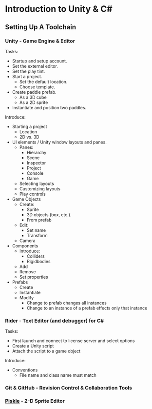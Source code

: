 # Introduction to Unity & C#

## Setting Up A Toolchain

### Unity - Game Engine & Editor

Tasks:
* Startup and setup account.
* Set the external editor.
* Set the play tint.
* Start a project.
  - Set the default location.
  - Choose template.
* Create paddle prefab.
  - As a 3D cube
  - As a 2D sprite
* Instantiate and position two paddles.

Introduce:
* Starting a project
  - Location
  - 2D vs. 3D
* UI elements / Unity window layouts and panes.
  - Panes:
    - Hierarchy
    - Scene
    - Inspector
    - Project
    - Console
    - Game
  - Selecting layouts
  - Customizing layouts
  - Play controls
* Game Objects
  - Create:
    - Sprite
    - 3D objects (box, etc.).
    - From prefab
  - Edit:
    - Set name
    - Transform
  - Camera
* Components
  - Introduce:
    - Colliders
    - Rigidbodies
  - Add
  - Remove
  - Set properties
* Prefabs
  - Create
  - Instantiate
  - Modify
    - Change to prefab changes all instances
    - Change to an instance of a prefab effects only that instance

### Rider - Text Editor (and debugger) for C&#35;

Tasks:
* First launch and connect to license server and select options
* Create a Unity script
* Attach the script to a game object

Introduce:
* Conventions
  - File name and class name must match

### Git & GitHub - Revision Control & Collaboration Tools

### [Piskle](https://www.piskelapp.com) - 2-D Sprite Editor
